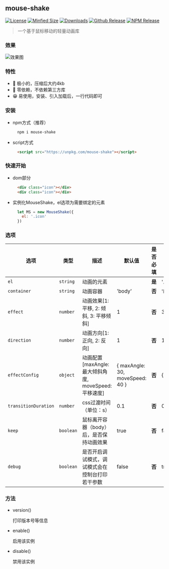 ## mouse-shake

<a href="https://github.com/shinn-lancelot/mouse-shake/blob/master/LICENSE"><img src="https://img.shields.io/github/license/shinn-lancelot/mouse-shake.svg" alt="License"></a>
<a href="https://github.com/shinn-lancelot/mouse-shake/blob/master/dist/mouse-shake.min.js"><img src="https://img.shields.io/bundlephobia/min/mouse-shake.svg" alt="Minfied Size"></a>
<a href="https://www.npmjs.com/package/mouse-shake"><img src="https://img.shields.io/npm/dt/mouse-shake.svg" alt="Downloads"></a>
<a href="https://github.com/shinn-lancelot/mouse-shake/releases"><img src="https://img.shields.io/github/release/shinn-lancelot/mouse-shake.svg" alt="Github Release"></a>
<a href="https://www.npmjs.com/package/mouse-shake"><img src="https://img.shields.io/npm/v/mouse-shake.svg" alt="NPM Release"></a>

> 一个基于鼠标移动的轻量动画库

### 效果

![效果图](https://github.com/shinn-lancelot/mouse-shake/blob/master/example/effect.gif?raw=true)

### 特性

* 🚀 极小的，压缩后大约4kb
* 🚤 零依赖，不依赖第三方库
* 😁 易使用，安装、引入加载后，一行代码即可

### 安装

* npm方式（推荐）

  ```bash
    npm i mouse-shake
  ```

* script方式

  ```html
    <script src="https://unpkg.com/mouse-shake"></script>
  ```

### 快速开始

* dom部分

  ```html
    <div class="icon"></div>
    <div class="icon"></div>
  ```

* 实例化MouseShake，el选项为需要绑定的元素

  ```js
    let MS = new MouseShake({
      el: '.icon'
    })
  ```

### 选项

| 选项 | 类型 | 描述 | 默认值 | 是否必填 | 例子 |
| --- | --- | -- | --- | --- | --- |
| `el` | `string` | 动画的元素 |  | **是** | '.tag'、'#icon' |
| `container` | `string` | 动画容器 | 'body' | **否** | 'body'、'#container'、'.container' |
| `effect` | `number` | 动画效果[1: 平移, 2: 倾斜, 3: 平移倾斜] | 1 | **否** | 3 |
| `direction` | `number` | 动画方向[1: 正向, 2: 反向] | 1 | **否** | 1 |
| `effectConfig` | `object` | 动画配置[maxAngle: 最大倾斜角度, moveSpeed: 平移速度] | { maxAngle: 30, moveSpeed: 40 } | **否** | { maxAngle: 40, moveSpeed: 50 } |
| `transitionDuration` | `number` | css过渡时间（单位：s） | 0.1 | **否** | 0.2 |
| `keep` | `boolean` | 鼠标离开容器（body）后，是否保持动画效果 | true | **否** | false |
| `debug` | `boolean` | 是否开启调试模式，调试模式会在控制台打印若干参数 | false | **否** | true |

### 方法

- version()

  打印版本号等信息

- enable()

  启用该实例

- disable()

  禁用该实例
